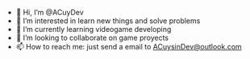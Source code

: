 - 👋 Hi, I’m @ACuyDev
- 👀 I’m interested in learn new things and solve problems
- 🌱 I’m currently learning videogame developing
- 💞️ I’m looking to collaborate on game proyects
- 📫 How to reach me: just send a email to ACuysinDev@outlook.com

<!---
ACuyDev/ACuyDev is a ✨ special ✨ repository because its `README.md` (this file) appears on your GitHub profile.
You can click the Preview link to take a look at your changes.
--->
